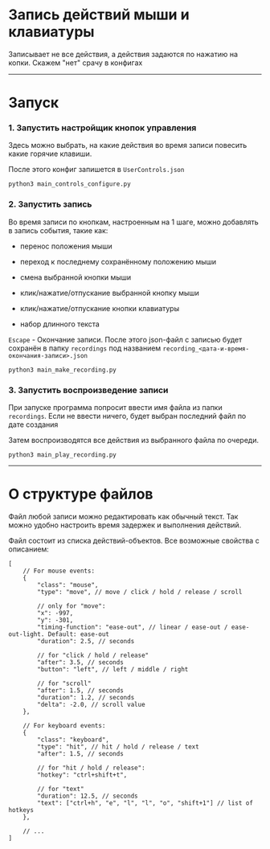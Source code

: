 # Запись действий мыши и клавиатуры
Записывает не все действия, а действия задаются по нажатию на копки. Скажем "нет" срачу в конфигах

---
# Запуск
### 1. Запустить настройщик кнопок управления
Здесь можно выбрать, на какие действия во время записи повесить какие горячие клавиши.

После этого конфиг запишется в `UserControls.json`
```shell
python3 main_controls_configure.py
```

### 2. Запустить запись
Во время записи по кнопкам, настроенным на 1 шаге, можно добавлять в запись события, такие как:
- перенос положения мыши
- переход к последнему сохранённому положению мыши
- смена выбранной кнопки мыши
- клик/нажатие/отпускание выбранной кнопку мыши


- клик/нажатие/отпускание кнопки клавиатуры
- набор длинного текста

`Escape` - Окончание записи.
После этого json-файл с записью будет сохранён в папку `recordings`
под названием `recording_<дата-и-время-окончания-записи>.json`
```shell
python3 main_make_recording.py
```

### 3. Запустить воспроизведение записи
При запуске программа попросит ввести имя файла из папки `recordings`.
Если не ввести ничего, будет выбран последний файл по дате создания

Затем воспроизводятся все действия из выбранного файла по очереди.
```shell
python3 main_play_recording.py
```

---
# О структуре файлов
Файл любой записи можно редактировать как обычный текст.
Так можно удобно настроить время задержек и выполнения действий.

Файл состоит из списка действий-объектов.
Все возможные свойства с описанием:
```json5
[
    // For mouse events:
    {
        "class": "mouse",
        "type": "move", // move / click / hold / release / scroll
        
        // only for "move":
        "x": -997, 
        "y": -301,
        "timing-function": "ease-out", // linear / ease-out / ease-out-light. Default: ease-out
        "duration": 2.5, // seconds
        
        // for "click / hold / release"
        "after": 3.5, // seconds
        "button": "left", // left / middle / right
      
        // for "scroll"
        "after": 1.5, // seconds
        "duration": 1.2, // seconds
        "delta": -2.0, // scroll value
    },
  
    // For keyboard events:
    {
        "class": "keyboard",
        "type": "hit", // hit / hold / release / text
        "after": 1.5, // seconds
      
        // for "hit / hold / release":
        "hotkey": "ctrl+shift+t",
        
        // for "text"
        "duration": 12.5, // seconds
        "text": ["ctrl+h", "e", "l", "l", "o", "shift+1"] // list of hotkeys
    },
  
    // ...
]
```